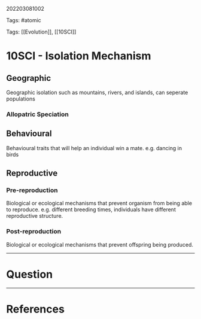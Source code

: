 202203081002

Tags: #atomic

Tags: [[Evolution]], [[10SCI]]

# 10SCI - Isolation Mechanism
## Geographic
Geographic isolation such as mountains, rivers, and islands, can seperate populations
### Allopatric Speciation
## Behavioural
Behavioural traits that will help an individual win a mate. e.g. dancing in birds
## Reproductive
### Pre-reproduction
Biological or ecological mechanisms that prevent organism from being able to reproduce. e.g. different breeding times, individuals have different reproductive structure.
### Post-reproduction
Biological or ecological mechanisms that prevent offspring being produced.

---
# Question


---
# References
